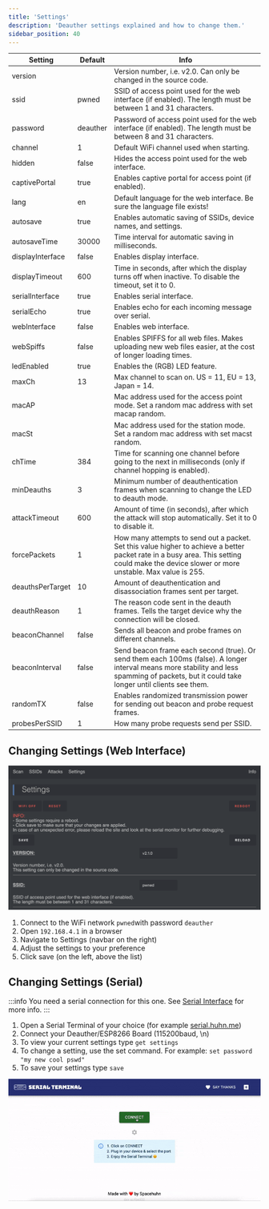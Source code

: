 ```yaml
---
title: 'Settings'
description: 'Deauther settings explained and how to change them.'
sidebar_position: 40
---
```


| Setting          | Default                                                                                     | Info                                                                                                                                                                                         |
|------------------|---------------------------------------------------------------------------------------------|----------------------------------------------------------------------------------------------------------------------------------------------------------------------------------------------|
| version         | | Version number, i.e. v2.0. Can only be changed in the source code.                          |
| ssid             | pwned                                                                                       | SSID of access point used for the web interface (if enabled). The length must be between 1 and 31 characters.                                                                                |
| password         | deauther                                                                                    | Password of access point used for the web interface (if enabled). The length must be between 8 and 31 characters.                                                                            |
| channel          | 1                                                                                           | Default WiFi channel used when starting.                                                                                                                                                     |
| hidden           | false                                                                                       | Hides the access point used for the web interface.                                                                                                                                           |
| captivePortal    | true                                                                                        | Enables captive portal for access point (if enabled).                                                                                                                                        |
| lang             | en                                                                                          | Default language for the web interface. Be sure the language file exists!                                                                                                                    |
| autosave         | true                                                                                        | Enables automatic saving of SSIDs, device names, and settings.                                                                                                                               |
| autosaveTime     | 30000                                                                                       | Time interval for automatic saving in milliseconds.                                                                                                                                          |
| displayInterface | false                                                                                       | Enables display interface.                                                                                                                                                                   |
| displayTimeout   | 600                                                                                         | Time in seconds, after which the display turns off when inactive. To disable the timeout, set it to 0.                                                                                       |
| serialInterface  | true                                                                                        | Enables serial interface.                                                                                                                                                                    |
| serialEcho       | true                                                                                        | Enables echo for each incoming message over serial.                                                                                                                                          |
| webInterface     | false                                                                                       | Enables web interface.                                                                                                                                                                       |
| webSpiffs        | false                                                                                       | Enables SPIFFS for all web files. Makes uploading new web files easier, at the cost of longer loading times.                                                                                 |
| ledEnabled       | true                                                                                        | Enables the (RGB) LED feature.                                                                                                                                                               |
| maxCh            | 13                                                                                          | Max channel to scan on. US = 11, EU = 13, Japan = 14.                                                                                                                                        |
| macAP            | | Mac address used for the access point mode. Set a random mac address with set macap random. |
| macSt            | | Mac address used for the station mode. Set a random mac address with set macst random.      |
| chTime           | 384                                                                                         | Time for scanning one channel before going to the next in milliseconds (only if channel hopping is enabled).                                                                                 |
| minDeauths       | 3                                                                                           | Minimum number of deauthentication frames when scanning to change the LED to deauth mode.                                                                                                    |
| attackTimeout    | 600                                                                                         | Amount of time (in seconds), after which the attack will stop automatically. Set it to 0 to disable it.                                                                                      |
| forcePackets     | 1                                                                                           | How many attempts to send out a packet. Set this value higher to achieve a better packet rate in a busy area. This setting could make the device slower or more unstable. Max value is 255.  |
| deauthsPerTarget | 10                                                                                          | Amount of deauthentication and disassociation frames sent per target.                                                                                                                        |
| deauthReason     | 1                                                                                           | The reason code sent in the deauth frames. Tells the target device why the connection will be closed.                                                                                        |
| beaconChannel    | false                                                                                       | Sends all beacon and probe frames on different channels.                                                                                                                                     |
| beaconInterval   | false                                                                                       | Send beacon frame each second (true). Or send them each 100ms (false). A longer interval means more stability and less spamming of packets, but it could take longer until clients see them. |
| randomTX         | false                                                                                       | Enables randomized transmission power for sending out beacon and probe request frames.                                                                                                       |
| probesPerSSID    | 1                                                                                           | How many probe requests send per SSID.                                                                                                                                                       |

## Changing Settings (Web Interface)

![ESP8266 Deauther V2 Settings page](/img/usage/settings1.png)

1. Connect to the WiFi network `pwned`with password `deauther`
2. Open `192.168.4.1` in a browser
3. Navigate to Settings (navbar on the right)
4. Adjust the settings to your preference
5. Click save (on the left, above the list)

## Changing Settings (Serial)

:::info
You need a serial connection for this one. See [Serial Interface](/docs/usage/serial) for more info.
:::

1. Open a Serial Terminal of your choice (for example [serial.huhn.me](https://serial.huhn.me))
2. Connect your Deauther/ESP8266 Board (115200baud, \n)
3. To view your current settings type `get settings`
4. To change a setting, use the set command. For example: `set password "my new cool pswd"`
5. To save your settings type `save`

![Deauther Settings via Serial](/img/usage/settings2.gif)